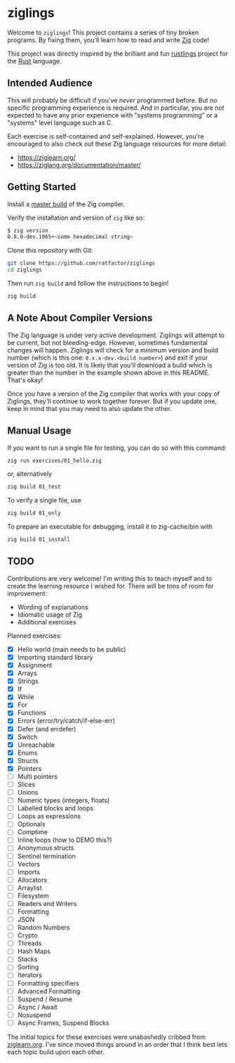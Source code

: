 # ziglings

Welcome to `ziglings`! This project contains a series of tiny broken programs.
By fixing them, you'll learn how to read and write
[Zig](https://ziglang.org/)
code!

This project was directly inspired by the brilliant and fun
[rustlings](https://github.com/rust-lang/rustlings)
project for the [Rust](https://www.rust-lang.org/) language.

## Intended Audience

This will probably be difficult if you've _never_ programmed before.
But no specific programming experience is required. And in particular,
you are _not_ expected to have any prior experience with "systems programming"
or a "systems" level language such as C.

Each exercise is self-contained and self-explained. However, you're encouraged
to also check out these Zig language resources for more detail:

* https://ziglearn.org/
* https://ziglang.org/documentation/master/

## Getting Started

Install a [master build](https://ziglang.org/download/) of the Zig compiler.

Verify the installation and version of `zig` like so:

```bash
$ zig version
0.8.0-dev.1065+<some hexadecimal string>
```

Clone this repository with Git:

```bash
git clone https://github.com/ratfactor/ziglings
cd ziglings
```

Then run `zig build` and follow the instructions to begin!

```bash
zig build
```

## A Note About Compiler Versions

The Zig language is under very active development. Ziglings will attempt to
be current, but not bleeding-edge. However, sometimes fundamental changes
will happen. Ziglings will check for a minimum version and build number
(which is this one: `0.x.x-dev.<build number>`) and exit if your version of
Zig is too old. It is likely that you'll download a build which is greater
than the number in the example shown above in this README.  That's okay!

Once you have a version of the Zig compiler that works with your copy of
Ziglings, they'll continue to work together forever. But if you update one,
keep in mind that you may need to also update the other.

## Manual Usage

If you want to run a single file for testing, you can do so with this command:

```bash
zig run exercises/01_hello.zig
```
or, alternatively
```bash
zig build 01_test
```

To verify a single file, use

```bash
zig build 01_only
```

To prepare an executable for debugging, install it to zig-cache/bin with

```bash
zig build 01_install
```

## TODO

Contributions are very welcome! I'm writing this to teach myself and to create
the learning resource I wished for. There will be tons of room for improvement:

* Wording of explanations
* Idiomatic usage of Zig
* Additional exercises

Planned exercises:

* [x] Hello world (main needs to be public)
* [x] Importing standard library
* [x] Assignment
* [x] Arrays
* [x] Strings
* [x] If
* [x] While
* [x] For
* [x] Functions
* [x] Errors (error/try/catch/if-else-err)
* [x] Defer (and errdefer)
* [x] Switch
* [x] Unreachable
* [x] Enums
* [x] Structs
* [x] Pointers
* [ ] Multi pointers
* [ ] Slices
* [ ] Unions
* [ ] Numeric types (integers, floats)
* [ ] Labelled blocks and loops
* [ ] Loops as expressions
* [ ] Optionals
* [ ] Comptime
* [ ] Inline loops (how to DEMO this?)
* [ ] Anonymous structs
* [ ] Sentinel termination
* [ ] Vectors
* [ ] Imports
* [ ] Allocators
* [ ] Arraylist
* [ ] Filesystem
* [ ] Readers and Writers
* [ ] Formatting
* [ ] JSON
* [ ] Random Numbers
* [ ] Crypto
* [ ] Threads
* [ ] Hash Maps
* [ ] Stacks
* [ ] Sorting
* [ ] Iterators
* [ ] Formatting specifiers
* [ ] Advanced Formatting
* [ ] Suspend / Resume
* [ ] Async / Await
* [ ] Nosuspend
* [ ] Async Frames, Suspend Blocks

The initial topics for these exercises were unabashedly cribbed from
[ziglearn.org](https://ziglearn.org/). I've since moved things around
in an order that I think best lets each topic build upon each other.

